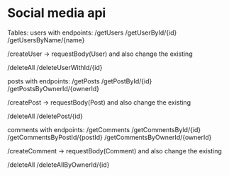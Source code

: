 # Social media api

Tables: 
users with endpoints:
  /getUsers
  /getUserById/{id}
  /getUsersByName/{name}

  /createUser -> requestBody(User) and also change the existing

  /deleteAll
  /deleteUserWithId/{id}


posts with endpoints:
  /getPosts
  /getPostById/{id}
  /getPostsByOwnerId/{ownerId}

  /createPost -> requestBody(Post) and also change the existing 

  /deleteAll
  /deletePost/{id}

comments with endpoints:
  /getComments
  /getCommentsById/{id} 
  /getCommentsByPostId/{postId}
  /getCommentsByOwnerId/{ownerId}

  /createComment -> requestBody(Comment) and also change the existing

  /deleteAll
  /deleteAllByOwnerId/{id}
  
